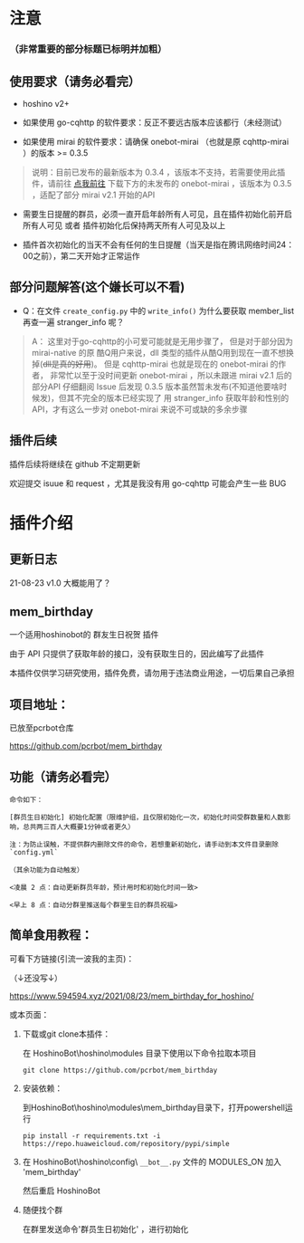 
# 注意

### （非常重要的部分标题已标明并加粗）

## **使用要求（请务必看完）**

* hoshino v2+

* 如果使用 go-cqhttp 的软件要求：反正不要远古版本应该都行（未经测试）

* 如果使用 mirai 的软件要求：请确保 onebot-mirai （也就是原 cqhttp-mirai ）的版本 >= 0.3.5
>说明：目前已发布的最新版本为 0.3.4 ，该版本不支持，若需要使用此插件，请前往 [点我前往](https://github.com/yyuueexxiinngg/onebot-kotlin/actions/runs/1008564711) 下载下方的未发布的 onebot-mirai ，该版本为 0.3.5 ，适配了部分 mirai v2.1 开始的API

* 需要生日提醒的群员，必须一直开启年龄所有人可见，且在插件初始化前开启所有人可见 或者 插件初始化后保持两天所有人可见及以上

* 插件首次初始化的当天不会有任何的生日提醒（当天是指在腾讯网络时间24：00之前），第二天开始才正常运作

## 部分问题解答(这个嫌长可以不看)

* Q：在文件 `create_config.py` 中的 `write_info()` 为什么要获取 member_list 再查一遍 stranger_info 呢？

>A：
这里对于go-cqhttp的小可爱可能就是无用步骤了，
但是对于部分因为 mirai-native 的原 酷Q用户来说，dll 类型的插件从酷Q用到现在一直不想换掉(~~dll是真的好用~~)。
但是 cqhttp-mirai 也就是现在的 onebot-mirai 的作者，
非常忙以至于没时间更新 onebot-mirai ，所以未跟进 mirai v2.1 后的部分API
仔细翻阅 Issue 后发现 0.3.5 版本虽然暂未发布(不知道他要啥时候发)，但其不完全的版本已经实现了
用 stranger_info 获取年龄和性别的API，才有这么一步对 onebot-mirai 来说不可或缺的多余步骤

## 插件后续

插件后续将继续在 github 不定期更新

欢迎提交 isuue 和 request ，尤其是我没有用 go-cqhttp 可能会产生一些 BUG

# 插件介绍

## 更新日志

21-08-23    v1.0    大概能用了？

## mem_birthday

一个适用hoshinobot的 群友生日祝贺 插件

由于 API 只提供了获取年龄的接口，没有获取生日的，因此编写了此插件

本插件仅供学习研究使用，插件免费，请勿用于违法商业用途，一切后果自己承担

## 项目地址：

已放至pcrbot仓库

https://github.com/pcrbot/mem_birthday

## **功能（请务必看完）**

```
命令如下：

[群员生日初始化] 初始化配置（限维护组，且仅限初始化一次，初始化时间受群数量和人数影响，总共两三百人大概要1分钟或者更久）

注：为防止误触，不提供群内删除文件的命令，若想重新初始化，请手动到本文件目录删除`config.yml`

（其余功能为自动触发）

<凌晨 2 点：自动更新群员年龄，预计用时和初始化时间一致>

<早上 8 点：自动分群里推送每个群里生日的群员祝福>
```


## 简单食用教程：

可看下方链接(引流一波我的主页)：

（↓还没写↓）

https://www.594594.xyz/2021/08/23/mem_birthday_for_hoshino/

或本页面：

1. 下载或git clone本插件：

    在 HoshinoBot\hoshino\modules 目录下使用以下命令拉取本项目
    ```
    git clone https://github.com/pcrbot/mem_birthday
    ```
2. 安装依赖：

    到HoshinoBot\hoshino\modules\mem_birthday目录下，打开powershell运行
    ```
    pip install -r requirements.txt -i https://repo.huaweicloud.com/repository/pypi/simple
    ```

3. 在 HoshinoBot\hoshino\config\ `__bot__.py` 文件的 MODULES_ON 加入 'mem_birthday'

    然后重启 HoshinoBot

4. 随便找个群

    在群里发送命令'群员生日初始化' ，进行初始化